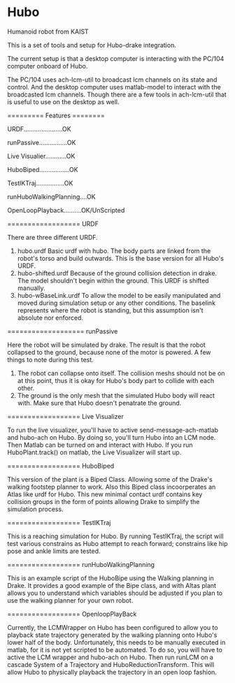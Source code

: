 Hubo
====

Humanoid robot from KAIST

This is a set of tools and setup for Hubo-drake integration.

The current setup is that a desktop computer is interacting with the PC/104 computer onboard of Hubo.

The PC/104 uses ach-lcm-util to broadcast lcm channels on its state and control.  And the desktop computer uses matlab-model to interact with the broadcasted lcm channels.  Though there are a few tools in ach-lcm-util that is useful to use on the desktop as well.


========= Features ========

URDF......................OK

runPassive................OK

Live Visualier............OK

HuboBiped.................OK

TestIKTraj................OK

runHuboWalkingPlanning....OK

OpenLoopPlayback..........OK/UnScripted


================== URDF

There are three different URDF.
1. hubo.urdf  Basic urdf with hubo.  The body parts are linked from the robot's torso and build outwards.  This is the base version for all Hubo's URDF.
2. hubo-shifted.urdf  Because of the ground collision detection in drake.  The model shouldn't begin within the ground.  This URDF is shifted manually.
3. hubo-wBaseLink.urdf  To allow the model to be easily manipulated and moved during simulation setup or any other conditions.  The baselink represents where the robot is standing, but this assumption isn't absolute nor enforced.

=================== runPassive

Here the robot will be simulated by drake.  The result is that the robot collapsed to the ground, because none of the motor is powered.  A few things to note during this test.
1. The robot can collapse onto itself.  The collision meshs should not be on at this point, thus it is okay for Hubo's body part to collide with each other.
2. The ground is the only mesh that the simulated Hubo body will react with.  Make sure that Hubo doesn't penatrate the ground.


================== Live Visualizer

To run the live visualizer, you'll have to active send-message-ach-matlab and hubo-ach on Hubo.  By doing so, you'll turn Hubo into an LCM node.  Then Matlab can be turned on and interact with Hubo.  If you run HuboPlant.track() on matlab, the Live Visualizer will start up.

================== HuboBiped

This version of the plant is a Biped Class.  Allowing some of the Drake's walking footstep planner to work.  Also this Biped class incoorperates an Atlas like urdf for Hubo.  This new minimal contact urdf contains key collision groups in the form of points allowing Drake to simplify the simulation process.

================== TestIKTraj

This is a reaching simulation for Hubo.  By running TestIKTraj, the script will test various constrains as Hubo attempt to reach forward; constrains like hip pose and ankle limits are tested.

================== runHuboWalkingPlanning

This is an example script of the HuboBipe using the Walking planning in Drake.  It provides a good example of the Bipe class, and with Altas plant allows you to understand which variables should be adjusted if you plan to use the walking planner for your own robot.

================== OpenloopPlayBack

Currently, the LCMWrapper on Hubo has been configured to allow you to playback state trajectory generated by the walking planning onto Hubo's lower half of the body.  Unfortunately, this needs to be manually executed in matlab, for it is not yet scripted to be automated.  To do so, you will have to active the LCM wrapper and hubo-ach on Hubo.  Then run runLCM on a cascade System of a Trajectory and HuboReductionTransform.  This will allow Hubo to physically playback the trajectory in an open loop fashion.
